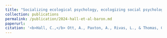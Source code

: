 ```yaml
---
title: "Socializing ecological psychology, ecologizing social psychology: How Reuben Baron shaped the ecological approach to social knowing, coordination, cooperation, and values."
collection: publications
permalink: /publication/2024-hall-et-al-baron.md
paperurl:
citation: '<b>Hall, C.,</b> Ott, A., Paxton, A., Rivas, L., & Thomas, G. (2024). Socializing ecological psychology, ecologizing social psychology: How Reuben Baron shaped the ecological approach to social knowing, coordination, cooperation, and values. <i>Ecological Psychology, 36</i>(4), 271-282, <u><a href="https://doi.org/10.1080/10407413.2024.2397771" style="color:#0C16A7">doi.org/10.1080/10407413.2024.2397771</a></u>'
--- 
```

